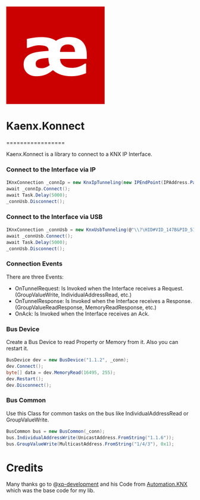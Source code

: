 
![Logo](Assets/Logo.png)
# Kaenx.Konnect
=================

Kaenx.Konnect is a library to connect to a KNX IP Interface.

### Connect to the Interface via IP
```C#
IKnxConnection _connIp = new KnxIpTunneling(new IPEndPoint(IPAddress.Parse("192.168.0.108"), Convert.ToInt32(3671)));
await _connIp.Connect();
await Task.Delay(5000);
_connUsb.Disconnect();
```

### Connect to the Interface via USB
```C#
IKnxConnection _connUsb = new KnxUsbTunneling(@"\\?\HID#VID_147B&PID_5120#7&25842fb1&0&0000#{4d1e55b2-f16f-11cf-88cb-001111000030}"); // USB Device Id
await _connUsb.Connect();
await Task.Delay(5000);
_connUsb.Disconnect();
```


### Connection Events
There are three Events:
- OnTunnelRequest: 
  Is Invoked when the Interface receives a Request. (GroupValueWrite, IndividualAddressRead, etc.)
- OnTunnelResponse: 
  Is Invoked when the Interface receives a Response. (GroupValueReadResponse, MemoryReadResponse, etc.)
- OnAck:
  Is Invoked when the Interface receives an Ack.
  
  
### Bus Device
Create a Bus Device to read Property or Memory from it. Also you can restart it.
```C#
BusDevice dev = new BusDevice("1.1.2", _conn);
dev.Connect();
byte[] data = dev.MemoryRead(16495, 255);
dev.Restart();
dev.Disconnect();
```

### Bus Common
Use this Class for common tasks on the bus like IndividualAddressRead or GroupValueWrite.
```C#
BusCommon bus = new BusCommon(_conn);
bus.IndividualAddressWrite(UnicastAddress.FromString("1.1.6"));
bus.GroupValueWrite(MulticastAddress.FromString("1/4/3"), 0x1);
```

# Credits

Many thanks go to @[xp-development](https://github.com/xp-development) and his Code from [Automation.KNX](https://github.com/xp-development/Automation.Knx) which was the base code for my lib.
